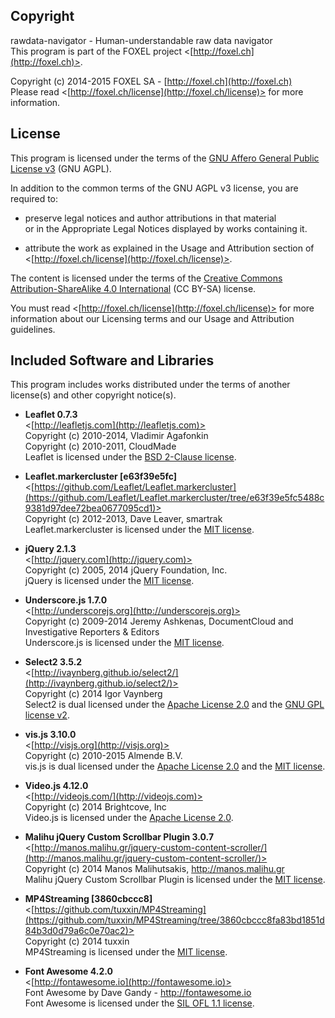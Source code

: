 
## Copyright

rawdata-navigator - Human-understandable raw data navigator<br />
This program is part of the FOXEL project <[http://foxel.ch](http://foxel.ch)>.

Copyright (c) 2014-2015 FOXEL SA - [http://foxel.ch](http://foxel.ch)<br />
Please read <[http://foxel.ch/license](http://foxel.ch/license)> for more
information.


## License

This program is licensed under the terms of the
[GNU Affero General Public License v3](http://www.gnu.org/licenses/agpl.html)
(GNU AGPL).

In addition to the common terms of the GNU AGPL v3 license, you are required to:

*   preserve legal notices and author attributions in that material<br />
    or in the Appropriate Legal Notices displayed by works containing it.

*   attribute the work as explained in the Usage and Attribution section of
    <[http://foxel.ch/license](http://foxel.ch/license)>.

The content is licensed under the terms of the
[Creative Commons Attribution-ShareAlike 4.0 International](http://creativecommons.org/licenses/by-sa/4.0/)
(CC BY-SA) license.

You must read <[http://foxel.ch/license](http://foxel.ch/license)> for more
information about our Licensing terms and our Usage and Attribution guidelines.


## Included Software and Libraries

This program includes works distributed under the terms of another license(s) and other copyright notice(s).


*   __Leaflet 0.7.3__<br />
    <[http://leafletjs.com](http://leafletjs.com)><br />
    Copyright (c) 2010-2014, Vladimir Agafonkin<br />
    Copyright (c) 2010-2011, CloudMade<br />
    Leaflet is licensed under the [BSD 2-Clause license](http://opensource.org/licenses/BSD-2-Clause).

*   __Leaflet.markercluster [e63f39e5fc]__<br />
    <[https://github.com/Leaflet/Leaflet.markercluster](https://github.com/Leaflet/Leaflet.markercluster/tree/e63f39e5fc5488c9381d97dee72bea0677095cd1)><br />
    Copyright (c) 2012-2013, Dave Leaver, smartrak<br />
    Leaflet.markercluster is licensed under the [MIT license](http://opensource.org/licenses/MIT).

*   __jQuery 2.1.3__<br />
    <[http://jquery.com](http://jquery.com)><br />
    Copyright (c) 2005, 2014 jQuery Foundation, Inc.<br />
    jQuery is licensed under the [MIT license](http://opensource.org/licenses/MIT).

*   __Underscore.js 1.7.0__<br />
    <[http://underscorejs.org](http://underscorejs.org)><br />
    Copyright (c) 2009-2014 Jeremy Ashkenas, DocumentCloud and Investigative Reporters & Editors<br />
    Underscore.js is licensed under the [MIT license](http://opensource.org/licenses/MIT).

*   __Select2 3.5.2__<br />
    <[http://ivaynberg.github.io/select2/](http://ivaynberg.github.io/select2/)><br />
    Copyright (c) 2014 Igor Vaynberg<br />
    Select2 is dual licensed under the [Apache License 2.0](http://opensource.org/licenses/Apache-2.0) and the [GNU GPL license v2](http://www.gnu.org/licenses/gpl-2.0.html).

*   __vis.js 3.10.0__<br />
    <[http://visjs.org](http://visjs.org)><br />
    Copyright (c) 2010-2015 Almende B.V.<br />
    vis.js is dual licensed under the [Apache License 2.0](http://opensource.org/licenses/Apache-2.0) and the [MIT license](http://opensource.org/licenses/MIT).

*   __Video.js 4.12.0__<br />
    <[http://videojs.com/](http://videojs.com)><br />
    Copyright (c) 2014 Brightcove, Inc<br />
    Video.js is licensed under the [Apache License 2.0](http://opensource.org/licenses/Apache-2.0).

*   __Malihu jQuery Custom Scrollbar Plugin 3.0.7__<br />
    <[http://manos.malihu.gr/jquery-custom-content-scroller/](http://manos.malihu.gr/jquery-custom-content-scroller/)><br />
    Copyright (c) 2014 Manos Malihutsakis, http://manos.malihu.gr<br />
    Malihu jQuery Custom Scrollbar Plugin is licensed under the [MIT license](http://opensource.org/licenses/MIT).

*   __MP4Streaming [3860cbccc8]__<br />
    <[https://github.com/tuxxin/MP4Streaming](https://github.com/tuxxin/MP4Streaming/tree/3860cbccc8fa83bd1851d84b3d0d79a6c0e70ac2)><br />
    Copyright (c) 2014 tuxxin<br />
    MP4Streaming is licensed under the [MIT license](http://opensource.org/licenses/MIT).

*   __Font Awesome 4.2.0__<br />
    <[http://fontawesome.io](http://fontawesome.io)><br />
    Font Awesome by Dave Gandy - http://fontawesome.io<br />
    Font Awesome is licensed under the [SIL OFL 1.1 license](http://scripts.sil.org/OFL).

